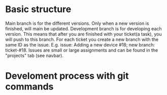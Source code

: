 # Basic structure
Main branch is for the different versions. Only when a new version is finished, will main be updated.
Development branch is for developing each version. This means that after you are finished with your ticket(a task), you will push to this branch.
For each ticket you create a new branch with the same ID as the issue. E.g. issue: Adding a new device #18; new branch: ticket-#18.
Issues are small or large assignments and can be found in the "projects" tab (see navbar). 

# Develoment process with git commands

